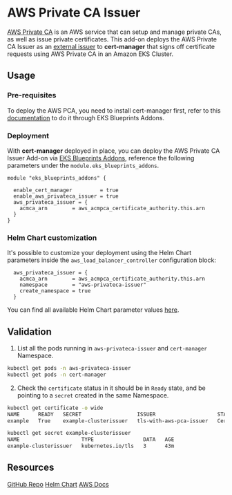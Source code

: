 # AWS Private CA Issuer

[AWS Private CA](https://aws.amazon.com/private-ca/) is an AWS service that can setup and manage private CAs, as well as issue private certificates. This add-on deploys the AWS Private CA Issuer as an [external issuer](https://cert-manager.io/docs/configuration/external/) to **cert-manager** that signs off certificate requests using AWS Private CA in an Amazon EKS Cluster.

## Usage

### Pre-requisites

To deploy the AWS PCA, you need to install cert-manager first, refer to this [documentation](https://github.com/aws-ia/terraform-aws-eks-blueprints-addons/docs/cert-manager.md) to do it through EKS Blueprints Addons.

### Deployment

With **cert-manager** deployed in place, you can deploy the AWS Private CA Issuer Add-on via [EKS Blueprints Addons](https://github.com/aws-ia/terraform-aws-eks-blueprints-addons), reference the following parameters under the `module.eks_blueprints_addons`.

```hcl
module "eks_blueprints_addons" {

  enable_cert_manager         = true
  enable_aws_privateca_issuer = true
  aws_privateca_issuer = {
    acmca_arn        = aws_acmpca_certificate_authority.this.arn
  }
}
```

### Helm Chart customization

It's possible to customize your deployment using the Helm Chart parameters inside the `aws_load_balancer_controller` configuration block:

```hcl
  aws_privateca_issuer = {
    acmca_arn        = aws_acmpca_certificate_authority.this.arn
    namespace        = "aws-privateca-issuer"
    create_namespace = true
  }
```

You can find all available Helm Chart parameter values [here](https://github.com/cert-manager/aws-privateca-issuer/blob/main/charts/aws-pca-issuer/values.yaml).

## Validation

1. List all the pods running in `aws-privateca-issuer` and `cert-manager` Namespace.

```sh
kubectl get pods -n aws-privateca-issuer
kubectl get pods -n cert-manager
```

2. Check the `certificate` status in it should be in `Ready` state, and be pointing to a `secret` created in the same Namespace.

```sh
kubectl get certificate -o wide
NAME      READY   SECRET                  ISSUER                    STATUS                                          AGE
example   True    example-clusterissuer   tls-with-aws-pca-issuer   Certificate is up to date and has not expired   41m

kubectl get secret example-clusterissuer
NAME                    TYPE                DATA   AGE
example-clusterissuer   kubernetes.io/tls   3      43m
```

## Resources

[GitHub Repo](https://github.com/cert-manager/aws-privateca-issuer)
[Helm Chart](https://github.com/cert-manager/aws-privateca-issuer/tree/main/charts/aws-pca-issuer)
[AWS Docs](https://docs.aws.amazon.com/privateca/latest/userguide/PcaKubernetes.html)
